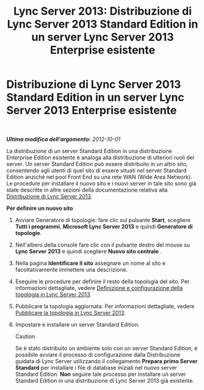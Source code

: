 ﻿---
title: 'Lync Server 2013: Distribuzione di Lync Server 2013 Standard Edition in un server Lync Server 2013 Enterprise esistente'
TOCTitle: Distribuzione di Lync Server 2013 Standard Edition in un server Lync Server 2013 Enterprise esistente
ms:assetid: 05ea128d-6c94-49b3-b28b-477367196425
ms:mtpsurl: https://technet.microsoft.com/it-it/library/Gg398112(v=OCS.15)
ms:contentKeyID: 49299557
ms.date: 08/24/2015
mtps_version: v=OCS.15
ms.translationtype: HT
---

# Distribuzione di Lync Server 2013 Standard Edition in un server Lync Server 2013 Enterprise esistente

 

_**Ultima modifica dell'argomento:** 2012-10-01_

La distribuzione di un server Standard Edition in una distribuzione Enterprise Edition esistente è analoga alla distribuzione di ulteriori ruoli del server. Un server Standard Edition può essere distribuito in un altro sito, consentendo agli utenti di quel sito di essere situati nel server Standard Edition anziché nel pool Front End su una rete WAN (Wide Area Network). Le procedure per installare il nuovo sito e i nuovi server in tale sito sono già state descritte in altre sezioni della documentazione relativa alla [Distribuzione di Lync Server 2013](lync-server-2013-deploying-lync-server.md).

**Per definire un nuovo sito**

1.  Avviare Generatore di topologie: fare clic sul pulsante **Start**, scegliere **Tutti i programmi**, **Microsoft Lync Server 2013** e quindi **Generatore di topologie**.

2.  Nell'albero della console fare clic con il pulsante destro del mouse su **Lync Server 2013** e quindi scegliere **Nuovo sito centrale** .

3.  Nella pagina **Identificare il sito** assegnare un nome al sito e facoltativamente immettere una descrizione.

4.  Eseguire le procedure per definire il resto della topologia del sito. Per informazioni dettagliate, vedere [Definizione e configurazione della topologia in Lync Server 2013](lync-server-2013-defining-and-configuring-the-topology.md).

5.  Pubblicare la topologia aggiornata. Per informazioni dettagliate, vedere [Pubblicare la topologia in Lync Server 2013](lync-server-2013-publish-the-topology.md).

6.  Impostare e installare un server Standard Edition.
    
    > [!Caution]  
    > Se è stato distribuito un ambiente solo con un server Standard Edition, è possibile avviare il processo di configurazione dalla Distribuzione guidata di Lync Server utilizzando il collegamento <strong>Prepara primo Server Standard</strong> per installare i file di database iniziali nel nuovo server Standard Edition. <strong>Non</strong> seguire tale processo per installare un server Standard Edition in una distribuzione di Lync Server 2013 già esistente.
